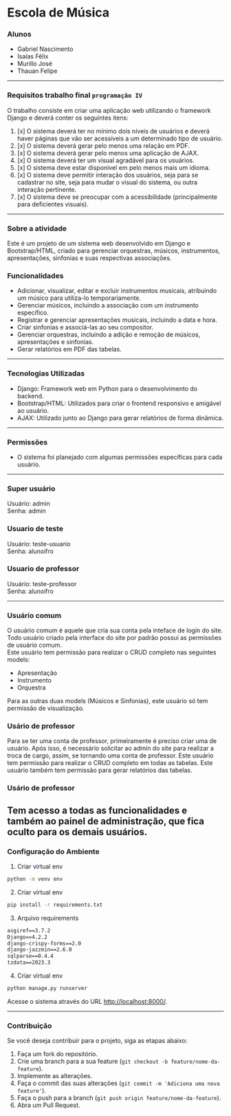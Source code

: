 # Escola de Música

### Alunos

- Gabriel Nascimento
- Isaías Félix
- Murillo José
- Thauan Felipe

---

### Requisitos trabalho final `programação IV`

O trabalho consiste em criar uma aplicação web utilizando o framework Django e deverá conter os seguintes itens:

1. [x] O sistema deverá ter no mínimo dois níveis de usuários e deverá haver páginas que vão ser acessíveis a um determinado tipo de usuário.
1. [x] O sistema deverá gerar pelo menos uma relação em PDF.
1. [x] O sistema deverá gerar pelo menos uma aplicação de AJAX.
1. [x] O sistema deverá ter um visual agradável para os usuários.
1. [x] O sistema deve estar disponível em pelo menos mais um idioma.
1. [x] O sistema deve permitir interação dos usuários, seja para se cadastrar no site, seja para mudar o visual do sistema, ou outra interação pertinente.
1. [x] O sistema deve se preocupar com a acessibilidade (principalmente para deficientes visuais).

---

### Sobre a atividade

Este é um projeto de um sistema web desenvolvido em Django e Bootstrap/HTML, criado para gerenciar orquestras, músicos, instrumentos, apresentações, sinfonias e suas respectivas associações.

### Funcionalidades

- Adicionar, visualizar, editar e excluir instrumentos musicais, atribuindo um músico para utiliza-lo temporariamente.
- Gerenciar músicos, incluindo a associação com um instrumento específico.
- Registrar e gerenciar apresentações musicais, incluindo a data e hora.
- Criar sinfonias e associá-las ao seu compositor.
- Gerenciar orquestras, incluindo a adição e remoção de músicos, apresentações e sinfonias.
- Gerar relatórios em PDF das tabelas.

---

### Tecnologias Utilizadas

- Django: Framework web em Python para o desenvolvimento do backend.
- Bootstrap/HTML: Utilizados para criar o frontend responsivo e amigável ao usuário.
- AJAX: Utilizado junto ao Django para gerar relatórios de forma dinâmica.

---

### Permissões

- O sistema foi planejado com algumas permissões específicas para cada usuário.

---

### Super usuário

Usuário: admin  
Senha: admin

### Usuario de teste

Usuário: teste-usuario  
Senha: alunoifro

### Usuario de professor

Usuário: teste-professor  
Senha: alunoifro

---

### Usuário comum

O usuário comum é aquele que cria sua conta pela inteface de login do site. Todo usuário criado pela interface do site por padrão possui as permissões de usuário comum.  
Este usuário tem permissão para realizar o CRUD completo nas seguintes models:

- Apresentação
- Instrumento
- Orquestra

Para as outras duas models (Músicos e Sinfonias), este usuário só tem permissão de visualização.

### Usário de professor

Para se ter uma conta de professor, primeiramente é preciso criar uma de usuário. Após isso, é necessário solicitar ao admin do site para realizar a troca de cargo, assim, se tornando uma conta de professor.
Este usuário tem permissão para realizar o CRUD completo em todas as tabelas.
Este usuário também tem permissão para gerar relatórios das tabelas.

### Usário de professor
Tem acesso a todas as funcionalidades e também ao painel de administração, que fica oculto para os demais usuários.
---

### Configuração do Ambiente

1. Criar virtual env

```sh
python -m venv env
```

2. Criar virtual env

```sh
pip install -r requirements.txt
```

3. Arquivo requirements

```txt
asgiref==3.7.2
Django==4.2.2
django-crispy-forms==2.0
django-jazzmin==2.6.0
sqlparse==0.4.4
tzdata==2023.3
```

4. Criar virtual env

```sh
python manage.py runserver
```

Acesse o sistema através do URL [http://localhost:8000/](http://localhost:8000/).

---

### Contribuição

Se você deseja contribuir para o projeto, siga as etapas abaixo:

1. Faça um fork do repositório.
2. Crie uma branch para a sua feature (`git checkout -b feature/nome-da-feature`).
3. Implemente as alterações.
4. Faça o commit das suas alterações (`git commit -m 'Adiciona uma nova feature'`).
5. Faça o push para a branch (`git push origin feature/nome-da-feature`).
6. Abra um Pull Request.
